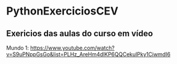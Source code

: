 # PythonExerciciosCEV

## Exericios das aulas do curso em vídeo
Mundo 1: https://www.youtube.com/watch?v=S9uPNppGsGo&list=PLHz_AreHm4dlKP6QQCekuIPky1CiwmdI6
